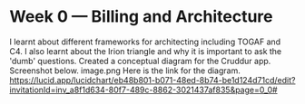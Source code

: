 # Week 0 — Billing and Architecture
I learnt about different frameworks for architecting including TOGAF and C4.
I also learnt about the Irion triangle and why it is important to ask the 'dumb' questions.
Created a conceptual diagram for the Cruddur app. Screenshot below.
image.png
Here is the link for the diagram. https://lucid.app/lucidchart/eb48b801-b071-48ed-8b74-be1d124d71cd/edit?invitationId=inv_a8f1d634-80f7-489c-8862-3021437af835&page=0_0#
